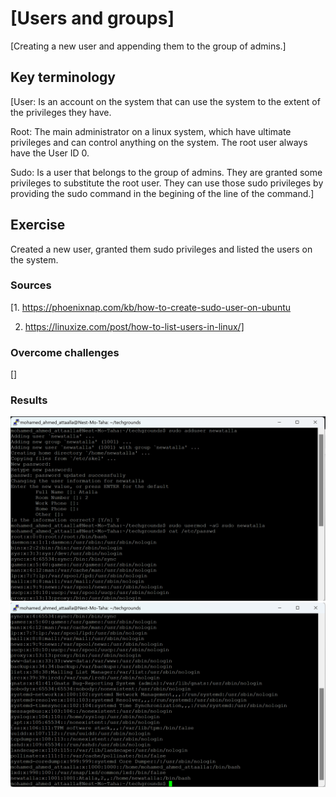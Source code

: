 # [Users and groups]
[Creating a new user and appending them to the group of admins.]

## Key terminology
[User: Is an account on the system that can use the system to the extent of the privileges they have.

Root: The main administrator on a linux system, which have ultimate privileges and can control anything on the system. The root user always have the User ID 0.

Sudo: Is a user that belongs to the group of admins. They are granted some privileges to substitute the root user. They can use those sudo privileges by providing the sudo command in the begining of the line of the command.]

## Exercise
Created a new user, granted them sudo privileges and listed the users on the system.
### Sources
[1. https://phoenixnap.com/kb/how-to-create-sudo-user-on-ubuntu

2. https://linuxize.com/post/how-to-list-users-in-linux/]

### Overcome challenges
[]

### Results
![Adding_user](https://github.com/Techgrounds-Cloud-9/cloud-9-Atalla90/blob/f780199da98892daea0984f5004d79cb4e65b013/00_includes/Linux/Adding_user.png)
![Listing_users](https://github.com/Techgrounds-Cloud-9/cloud-9-Atalla90/blob/f780199da98892daea0984f5004d79cb4e65b013/00_includes/Linux/Listing_users.png)